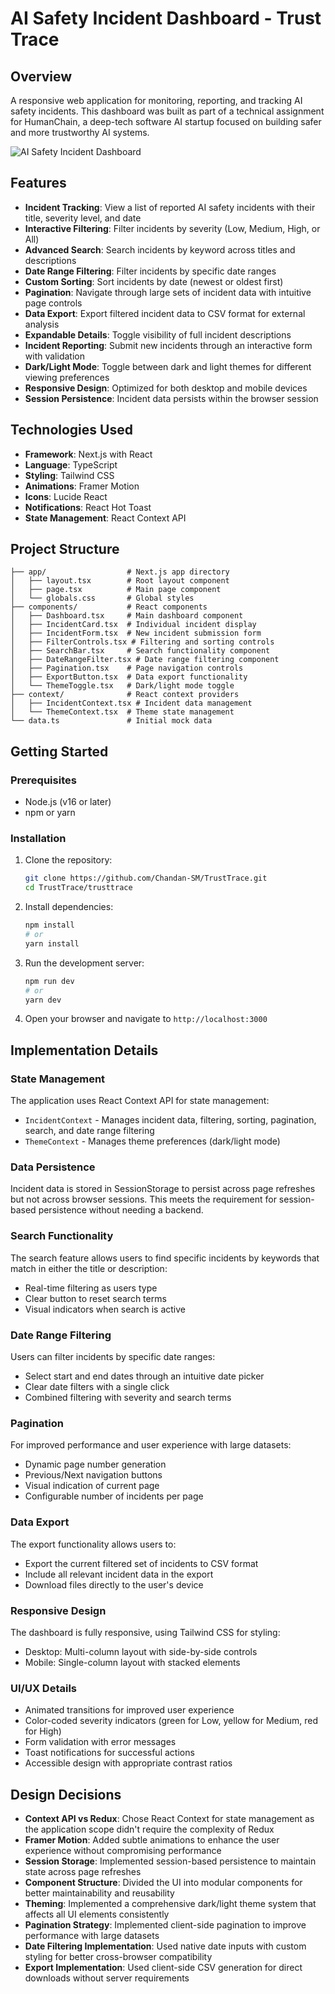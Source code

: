 # AI Safety Incident Dashboard - Trust Trace

## Overview

A responsive web application for monitoring, reporting, and tracking AI safety incidents. This dashboard was built as part of a technical assignment for HumanChain, a deep-tech software AI startup focused on building safer and more trustworthy AI systems.

![AI Safety Incident Dashboard](https://res.cloudinary.com/dsktf7dac/image/upload/v1745769551/Screenshot_2025-04-27_at_9.28.20_PM_haodxv.png)

## Features

- **Incident Tracking**: View a list of reported AI safety incidents with their title, severity level, and date
- **Interactive Filtering**: Filter incidents by severity (Low, Medium, High, or All)
- **Advanced Search**: Search incidents by keyword across titles and descriptions
- **Date Range Filtering**: Filter incidents by specific date ranges
- **Custom Sorting**: Sort incidents by date (newest or oldest first)
- **Pagination**: Navigate through large sets of incident data with intuitive page controls
- **Data Export**: Export filtered incident data to CSV format for external analysis
- **Expandable Details**: Toggle visibility of full incident descriptions
- **Incident Reporting**: Submit new incidents through an interactive form with validation
- **Dark/Light Mode**: Toggle between dark and light themes for different viewing preferences
- **Responsive Design**: Optimized for both desktop and mobile devices
- **Session Persistence**: Incident data persists within the browser session

## Technologies Used

- **Framework**: Next.js with React
- **Language**: TypeScript
- **Styling**: Tailwind CSS
- **Animations**: Framer Motion
- **Icons**: Lucide React
- **Notifications**: React Hot Toast
- **State Management**: React Context API

## Project Structure

```
├── app/                  # Next.js app directory
│   ├── layout.tsx        # Root layout component
│   ├── page.tsx          # Main page component
│   └── globals.css       # Global styles
├── components/           # React components
│   ├── Dashboard.tsx     # Main dashboard component
│   ├── IncidentCard.tsx  # Individual incident display
│   ├── IncidentForm.tsx  # New incident submission form
│   ├── FilterControls.tsx # Filtering and sorting controls
│   ├── SearchBar.tsx     # Search functionality component
│   ├── DateRangeFilter.tsx # Date range filtering component
│   ├── Pagination.tsx    # Page navigation controls
│   ├── ExportButton.tsx  # Data export functionality
│   └── ThemeToggle.tsx   # Dark/light mode toggle
├── context/              # React context providers
│   ├── IncidentContext.tsx # Incident data management
│   └── ThemeContext.tsx  # Theme state management
└── data.ts               # Initial mock data
```

## Getting Started

### Prerequisites

- Node.js (v16 or later)
- npm or yarn

### Installation

1. Clone the repository:
   ```bash
   git clone https://github.com/Chandan-SM/TrustTrace.git
   cd TrustTrace/trusttrace
   ```

2. Install dependencies:
   ```bash
   npm install
   # or
   yarn install
   ```

3. Run the development server:
   ```bash
   npm run dev
   # or
   yarn dev
   ```

4. Open your browser and navigate to `http://localhost:3000`

## Implementation Details

### State Management

The application uses React Context API for state management:
- `IncidentContext` - Manages incident data, filtering, sorting, pagination, search, and date range filtering
- `ThemeContext` - Manages theme preferences (dark/light mode)

### Data Persistence

Incident data is stored in SessionStorage to persist across page refreshes but not across browser sessions. This meets the requirement for session-based persistence without needing a backend.

### Search Functionality

The search feature allows users to find specific incidents by keywords that match in either the title or description:
- Real-time filtering as users type
- Clear button to reset search terms
- Visual indicators when search is active

### Date Range Filtering

Users can filter incidents by specific date ranges:
- Select start and end dates through an intuitive date picker
- Clear date filters with a single click
- Combined filtering with severity and search terms

### Pagination

For improved performance and user experience with large datasets:
- Dynamic page number generation
- Previous/Next navigation buttons
- Visual indication of current page
- Configurable number of incidents per page

### Data Export

The export functionality allows users to:
- Export the current filtered set of incidents to CSV format
- Include all relevant incident data in the export
- Download files directly to the user's device

### Responsive Design

The dashboard is fully responsive, using Tailwind CSS for styling:
- Desktop: Multi-column layout with side-by-side controls
- Mobile: Single-column layout with stacked elements

### UI/UX Details

- Animated transitions for improved user experience
- Color-coded severity indicators (green for Low, yellow for Medium, red for High)
- Form validation with error messages
- Toast notifications for successful actions
- Accessible design with appropriate contrast ratios

## Design Decisions

- **Context API vs Redux**: Chose React Context for state management as the application scope didn't require the complexity of Redux
- **Framer Motion**: Added subtle animations to enhance the user experience without compromising performance
- **Session Storage**: Implemented session-based persistence to maintain state across page refreshes
- **Component Structure**: Divided the UI into modular components for better maintainability and reusability
- **Theming**: Implemented a comprehensive dark/light theme system that affects all UI elements consistently
- **Pagination Strategy**: Implemented client-side pagination to improve performance with large datasets
- **Date Filtering Implementation**: Used native date inputs with custom styling for better cross-browser compatibility
- **Export Implementation**: Used client-side CSV generation for direct downloads without server requirements